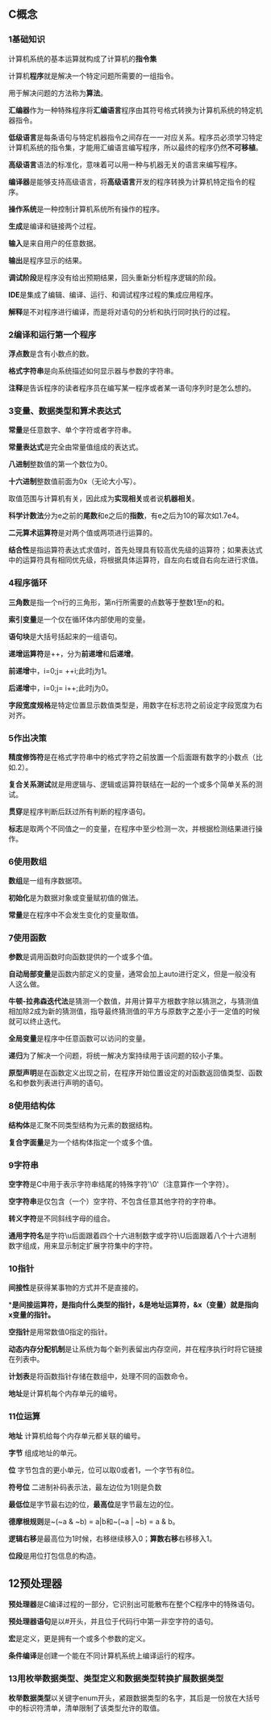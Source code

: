 ## C概念


### 1基础知识
计算机系统的基本运算就构成了计算机的**指令集**

计算机**程序**就是解决一个特定问题所需要的一组指令。

用于解决问题的方法称为**算法**。

**汇编器**作为一种特殊程序将**汇编语言**程序由其符号格式转换为计算机系统的特定机器指令。

**低级语言**是每条语句与特定机器指令之间存在一一对应关系。程序员必须学习特定计算机系统的指令集，才能用汇编语言编写程序，所以最终的程序仍然**不可移植**。

**高级语言**语法的标准化，意味着可以用一种与机器无关的语言来编写程序。

**编译器**是能够支持高级语言，将**高级语言**开发的程序转换为计算机特定指令的程序。

**操作系统**是一种控制计算机系统所有操作的程序。

**生成**是编译和链接两个过程。

**输入**是来自用户的任意数据。

**输出**是程序显示的结果。

**调试阶段**是程序没有给出预期结果，回头重新分析程序逻辑的阶段。


**IDE**是集成了编辑、编译、运行、和调试程序过程的集成应用程序。


**解释**是不对程序进行编译，而是将对语句的分析和执行同时执行的过程。

### 2编译和运行第一个程序

**浮点数**是含有小数点的数。

**格式字符串**是向系统描述如何显示器与参数的字符串。

**注释**是告诉程序的读者程序员在编写某一程序或者某一语句序列时是怎么想的。

### 3变量、数据类型和算术表达式
**常量**是任意数字、单个字符或者字符串。

**常量表达式**是完全由常量值组成的表达式。

**八进制**整数值的第一个数位为0。

**十六进制**整数值前面为0x（无论大小写）。


取值范围与计算机有关，因此成为**实现相关**或者说**机器相关**。

**科学计数法**分为e之前的**尾数**和e之后的**指数**，有e之后为10的幂次如1.7e4。



**二元算术运算符**是对两个值或两项进行运算的。

**结合性**是指运算符表达式求值时，首先处理具有较高优先级的运算符；如果表达式中的运算符具有相同优先级，将根据具体运算符，自左向右或自右向左进行求值。


### 4程序循环
**三角数**是指一个n行的三角形，第n行所需要的点数等于整数1至n的和。

**索引变量**是一个仅在循环体内部使用的变量。

**语句块**是大括号括起来的一组语句。


**递增运算符**是++，分为**前递增**和**后递增**。

**前递增**中，i=0;j= ++i;此时j为1。

**后递增**中，i=0;j= i++;此时j为0。

**字段宽度规格**是特定位置显示数值类型是，用数字在标志符之前设定字段宽度为右对齐。



### 5作出决策

**精度修饰符**是在格式字符串中的格式字符之前放置一个后面跟有数字的小数点（比如.2）。

**复合关系测试**就是用逻辑与、逻辑或运算符联结在一起的一个或多个简单关系的测试。

**贯穿**是程序判断后跃过所有判断的程序语句。


**标志**是取两个不同值之一的变量，在程序中至少检测一次，并根据检测结果进行操作。



### 6使用数组

**数组**是一组有序数据项。


**初始化**是为数据对象或变量赋初值的做法。

**常量**是在程序中不会发生变化的变量取值。



### 7使用函数

**参数**是调用函数时向函数提供的一个或多个值。

**自动局部变量**是函数内部定义的变量，通常会加上auto进行定义，但是一般没有人这么做。

**牛顿-拉弗森迭代法**是猜测一个数值，并用计算平方根数字除以猜测之，与猜测值相加除2成为新的猜测值，指导最终猜测值的平方与原数字之差小于一定值的时候就可以终止迭代。

**全局变量**是程序中任意函数可以访问的变量。

**递归**为了解决一个问题，将统一解决方案持续用于该问题的较小子集。

**原型声明**是在函数定义出现之前，在程序开始位置设定的对函数返回值类型、函数名和参数列表进行声明的语句。



### 8使用结构体

**结构体**是汇聚不同类型结构为元素的数据结构。

**复合字面量**是为一个结构体指定一个或多个值。



### 9字符串

**空字符**是C中用于表示字符串结尾的特殊字符'\0'（注意算作一个字符）。


**空字符串**是仅包含（一个）空字符、不包含任意其他字符的字符串。

**转义字符**是不同斜线字母的组合。

**通用字符名**是字符\u后面跟着四个十六进制数字或字符\U后面跟着八个十六进制数字组成，用来显示制定扩展字符集中的字符。


### 10指针
**间接性**是获得某事物的方式并不是直接的。

***是间接运算符，是指向什么类型的指针，&是地址运算符，&x（变量）就是指向x变量的指针。**

**空指针**是用常数值0指定的指针。

**动态内存分配机制**是让系统为每个新列表留出内存空间，并在程序执行时将它链接在列表中。


**计划表**是将函数指针存储在数组中，处理不同的函数命令。

**地址**是计算机每个内存单元的编号。




### 11位运算
**地址** 计算机给每个内存单元都关联的编号。

**字节** 组成地址的单元。

**位** 字节包含的更小单元，位可以取0或者1，一个字节有8位。

**符号位** 二进制补码表示法，最左边位为1则是负数

**最低位**是字节最右边的位，**最高位**是字节最左边的位。

**德摩根规则**是~(~a & ~b) = a|b和~(~a | ~b) = a & b。

**逻辑右移**是最高位为1时候，右移继续移入0；**算数右移**右移移入1。

**位段**是用位打包信息的构造。


## 12预处理器

**预处理器**是C编译过程的一部分，它识别出可能散布在整个C程序中的特殊语句。

**预处理器语句**是以#开头，并且位于代码行中第一非空字符的语句。

**宏**是定义，更是拥有一个或多个参数的定义。


**条件编译**是创建一个能在不同计算机系统上编译运行的程序。


### 13用枚举数据类型、类型定义和数据类型转换扩展数据类型

**枚举数据类型**以关键字enum开头，紧跟数据类型的名字，其后是一份放在大括号中的标识符清单，清单限制了该类型允许的取值。


